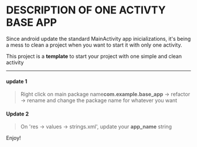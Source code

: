 # DESCRIPTION OF ONE ACTIVTY BASE APP

Since android update the standard MainActivity app inicializations, it's being a mess to clean a project when you want to start it with only one activity.

This project is a **template** to start your project with one simple and clean activity


---
#### update 1
>Right click on main package name**com.example.base_app** -> refactor -> rename and change the package name for whatever you want   

  
#### Update 2
>On 'res -> values -> strings.xml', update your **app_name** string

Enjoy!
